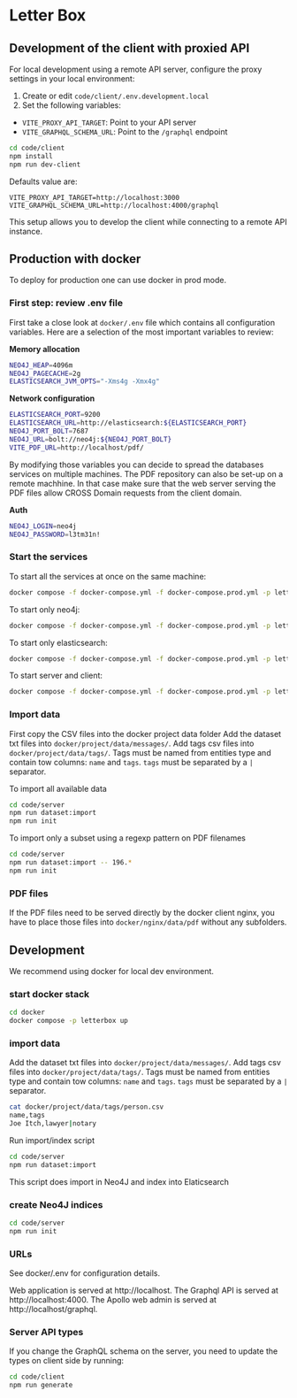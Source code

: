 # Letter Box

## Development of the client with proxied API

For local development using a remote API server, configure the proxy settings in your local environment:

1. Create or edit `code/client/.env.development.local`
2. Set the following variables:

- `VITE_PROXY_API_TARGET`: Point to your API server
- `VITE_GRAPHQL_SCHEMA_URL`: Point to the `/graphql` endpoint

```bash
cd code/client
npm install
npm run dev-client
```

Defaults value are:

```env
VITE_PROXY_API_TARGET=http://localhost:3000
VITE_GRAPHQL_SCHEMA_URL=http://localhost:4000/graphql
```

This setup allows you to develop the client while connecting to a remote API instance.

## Production with docker

To deploy for production one can use docker in prod mode.

### First step: review .env file

First take a close look at `docker/.env` file which contains all configuration variables.
Here are a selection of the most important variables to review:

**Memory allocation**

```bash
NEO4J_HEAP=4096m
NEO4J_PAGECACHE=2g
ELASTICSEARCH_JVM_OPTS="-Xms4g -Xmx4g"
```

**Network configuration**

```bash
ELASTICSEARCH_PORT=9200
ELASTICSEARCH_URL=http://elasticsearch:${ELASTICSEARCH_PORT}
NEO4J_PORT_BOLT=7687
NEO4J_URL=bolt://neo4j:${NEO4J_PORT_BOLT}
VITE_PDF_URL=http://localhost/pdf/
```

By modifying those variables you can decide to spread the databases services on multiple machines. The PDF repository can also be set-up on a remote machhine. In that case make sure that the web server serving the PDF files allow CROSS Domain requests from the client domain.

**Auth**

```bash
NEO4J_LOGIN=neo4j
NEO4J_PASSWORD=l3tm31n!
```

### Start the services

To start all the services at once on the same machine:

```bash
docker compose -f docker-compose.yml -f docker-compose.prod.yml -p letterbox up
```

To start only neo4j:

```bash
docker compose -f docker-compose.yml -f docker-compose.prod.yml -p letterbox up neo4j
```

To start only elasticsearch:

```bash
docker compose -f docker-compose.yml -f docker-compose.prod.yml -p letterbox up elasticsearch
```

To start server and client:

```bash
docker compose -f docker-compose.yml -f docker-compose.prod.yml -p letterbox up project letterbox
```

### Import data

First copy the CSV files into the docker project data folder
Add the dataset txt files into `docker/project/data/messages/`.
Add tags csv files into `docker/project/data/tags/`.
Tags must be named from entities type and contain tow columns: `name` and `tags`.
`tags` must be separated by a `|` separator.

To import all available data

```bash
cd code/server
npm run dataset:import
npm run init
```

To import only a subset using a regexp pattern on PDF filenames

```bash
cd code/server
npm run dataset:import -- 196.*
npm run init
```

### PDF files

If the PDF files need to be served directly by the docker client nginx, you have to place those files into `docker/nginx/data/pdf` without any subfolders.

## Development

We recommend using docker for local dev environment.

### start docker stack

```bash
cd docker
docker compose -p letterbox up
```

### import data

Add the dataset txt files into `docker/project/data/messages/`.
Add tags csv files into `docker/project/data/tags/`.
Tags must be named from entities type and contain tow columns: `name` and `tags`.
`tags` must be separated by a `|` separator.

```bash
cat docker/project/data/tags/person.csv
name,tags
Joe Itch,lawyer|notary
```

Run import/index script

```bash
cd code/server
npm run dataset:import
```

This script does import in Neo4J and index into Elaticsearch

### create Neo4J indices

```bash
cd code/server
npm run init
```

### URLs

See docker/.env for configuration details.

Web application is served at http://localhost.
The Graphql API is served at http://localhost:4000.
The Apollo web admin is served at http://localhost/graphql.

### Server API types

If you change the GraphQL schema on the server, you need to update the types on client side by running:

```bash
cd code/client
npm run generate
```
